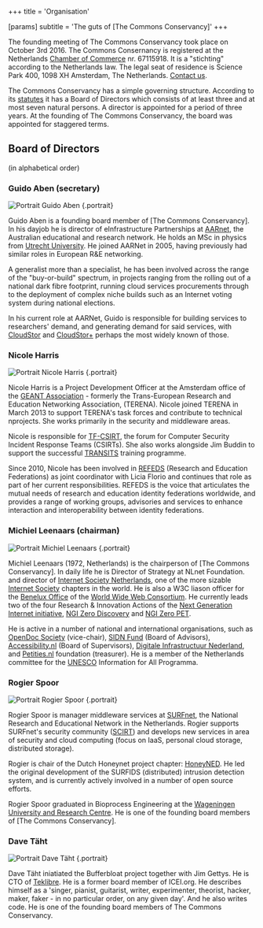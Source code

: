 +++
title = 'Organisation'

[params]
    subtitle = 'The guts of [The Commons Conservancy]'
+++

The founding meeting of The Commons Conservancy took place on October 3rd 2016. The Commons Consernancy is registered at the Netherlands [Chamber of Commerce](https://kvk.nl) nr. 67115918.  It is a "stichting" according to the Netherlands law. The legal seat of residence is Science Park 400, 1098 XH Amsterdam, The Netherlands. [Contact us](/contact).

The Commons Conservancy has a simple governing structure. According to its [statutes](/legal/foundingStatutes) it has a Board of Directors which consists of at least three and at most seven natural persons. A director is appointed for a period of three years.  At the founding of The Commons Conservancy, the board was appointed for staggered terms.

## Board of Directors

(in alphabetical order)

### Guido Aben (secretary)
![Portrait Guido Aben](/img/GuidoAben.jpeg)
{.portrait}

Guido Aben is a founding board member of [The Commons Conservancy]. In his dayjob he is director of eInfrastructure Partnerships at [AARnet](https://aarnet.edu.au/), the Australian educational and research network. He holds an MSc in physics from [Utrecht University](https://www.uu.nl/). He joined AARNet in 2005, having previously had similar roles in European R&E networking.

A generalist more than a specialist, he has been involved across the range of the "buy-or-build" spectrum, in projects ranging from the rolling out of a national dark fibre footprint, running cloud services procurements through to the deployment of complex niche builds such as an Internet voting system during national elections.

In his current role at AARNet, Guido is responsible for building services to researchers' demand, and generating demand for said services, with [CloudStor](https://www.aarnet.edu.au/network-and-services/cloud-services-applications/cloudstor) and [CloudStor+](https://www.aarnet.edu.au/network-and-services/cloud-services-applications/cloudstor)
perhaps the most widely known of those.

### Nicole Harris
![Portrait Nicole Harris](/img/NicoleHarris.jpeg)
{.portrait}

Nicole Harris is a Project Development Officer at the Amsterdam office of the [GEANT Association](https://geant.org) - formerly the Trans-European Research and Education Networking Association, (TERENA). Nicole joined TERENA in March 2013 to support TERENA's task forces and contribute to technical nprojects. She works primarily in the security and middleware areas.

Nicole is responsible for [TF-CSIRT](https://tf-csirt.org/), the forum for Computer Security Incident Response Teams (CSIRTs). She also works alongside Jim Buddin to support the successful [TRANSITS](https://www.geant.org/Services/Trust_identity_and_security/Pages/TRANSITS_Training.aspx) training programme.

Since 2010, Nicole has been involved in [REFEDS](https://refeds.org) (Research and Education Federations) as joint coordinator with Licia Florio and continues that role as part of her current responsibilities. REFEDS is the voice that articulates the mutual needs of research and education identity federations worldwide, and provides a range of working groups, advisories and services to enhance interaction and interoperability between identity federations.

### Michiel Leenaars (chairman)
![Portrait Michiel Leenaars](/img/MichielLeenaars.jpeg)
{.portrait}

Michiel Leenaars (1972, Netherlands) is the chairperson of [The Commons Conservancy]. In daily life he is Director of Strategy at NLnet Foundation. and director of [Internet Society Netherlands](http://isoc.nl), one of the more sizable [Internet Society](http://internetsociety.org) chapters in the world. He is also a W3C liason officer for the [Benelux Office](http://w3c.nl) of the [World Wide Web Consortium](http://w3.org). He currently leads two of the four Research &amp; Innovation Actions of the [Next Generation Internet initiative](https://ngi.eu), [NGI Zero Discovery](https://NLnet.nl/discovery) and [NGI Zero PET](https://NLnet.nl/PET).

He is active in a number of national and international organisations, such as [OpenDoc Society](http://www.opendocsociety.org) (vice-chair), [SIDN Fund](http://sidnfonds.nl) (Board of Advisors), [Accessibility.nl](http://accessibility.nl) (Board of Supervisors), [Digitale Infrastructuur Nederland](http://dinl.nl), and [Petities.nl](http://www.petities.nl) foundation (treasurer). He is a member of the Netherlands committee for the [UNESCO](http://unesco.org) Information for All Programma.

### Rogier Spoor
![Portrait Rogier Spoor](/img/RogierSpoor.jpeg)
{.portrait}

Rogier Spoor is manager middleware services at [SURFnet](https://www.surfnet.nl), the National Research and Educational Network in the Netherlands. Rogier supports SURFnet's security community ([SCIRT](https://www.surf.nl/en/services-and-products/security-communities/scirt)) and develops new services in area of security and cloud computing (focus on IaaS, personal cloud storage, distributed storage).

Rogier is chair of the Dutch Honeynet project chapter: [HoneyNED](https://honeyned.nl). He led the original development of the SURFIDS (distributed) intrusion detection system, and is currently actively involved in a number of open source efforts.

Rogier Spoor graduated in Bioprocess Engineering at the [Wageningen University and Research Centre](https://www.wur.nl/en/wageningen-university.htm). He is one of the founding board members of [The Commons Conservancy].

### Dave Täht
![Portrait Dave Täht](/img/DaveTaht.jpeg)
{.portrait}

Dave Täht iniatiated the Bufferbloat project together with Jim Gettys. He is CTO of [Teklibre](http://www.teklibre.com/).  He is a former board member of ICEI.org.  He describes himself as a 'singer, pianist, guitarist, writer, experimenter, theorist, hacker, maker, faker - in no particular order, on any given day'. And he also writes code. He is one of the founding board members of The Commons Conservancy.

